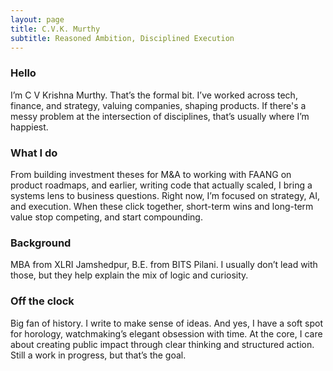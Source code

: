 ```yaml
---
layout: page
title: C.V.K. Murthy
subtitle: Reasoned Ambition, Disciplined Execution
---
```

 
### Hello

I’m C V Krishna Murthy. That’s the formal bit.
I’ve worked across tech, finance, and strategy, valuing companies, shaping products. If there's a messy problem at the intersection of disciplines, that’s usually where I’m happiest.

### What I do
From building investment theses for M&A to working with FAANG on product roadmaps, and earlier, writing code that actually scaled, I bring a systems lens to business questions.
Right now, I’m focused on strategy, AI, and execution. When these click together, short-term wins and long-term value stop competing, and start compounding.

### Background
MBA from XLRI Jamshedpur, B.E. from BITS Pilani. I usually don’t lead with those, but they help explain the mix of logic and curiosity.

### Off the clock
Big fan of history. I write to make sense of ideas. And yes, I have a soft spot for horology, watchmaking’s elegant obsession with time.
At the core, I care about creating public impact through clear thinking and structured action. Still a work in progress, but that’s the goal.
